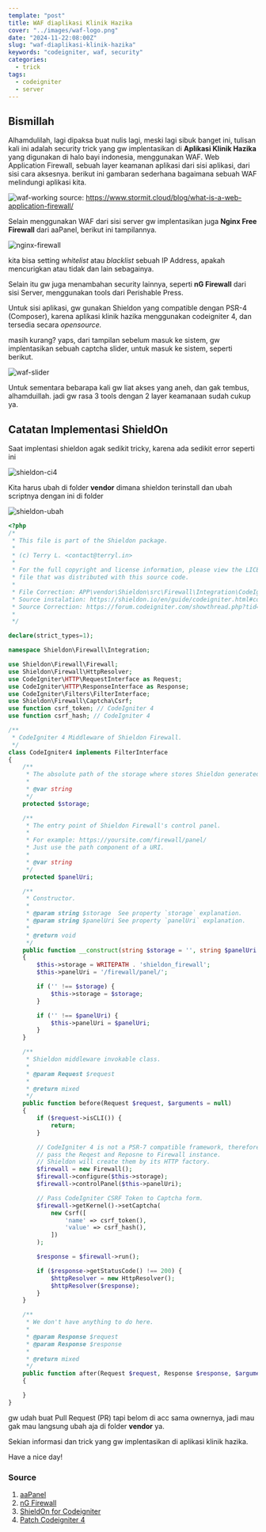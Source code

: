 ```yaml
---
template: "post"
title: WAF diaplikasi Klinik Hazika
cover: "../images/waf-logo.png"
date: "2024-11-22:08:00Z"
slug: "waf-diaplikasi-klinik-hazika"
keywords: "codeigniter, waf, security"
categories:
  - trick
tags:
  - codeigniter
  - server
---
```


## Bismillah

Alhamdulilah, lagi dipaksa buat nulis lagi, meski lagi sibuk banget ini, tulisan kali ini adalah security trick yang gw implentasikan di **Aplikasi Klinik Hazika** yang digunakan di halo bayi indonesia, menggunakan WAF. Web Application Firewall, sebuah layer keamanan aplikasi dari sisi aplikasi, dari sisi cara aksesnya. berikut ini gambaran sederhana bagaimana sebuah WAF melindungi aplikasi kita.

![waf-working](../images/waf-work.png)
source: https://www.stormit.cloud/blog/what-is-a-web-application-firewall/

Selain menggunakan WAF dari sisi server gw implentasikan juga **Nginx Free Firewall** dari aaPanel, berikut ini tampilannya.

![nginx-firewall](../images/nginx-firewall.png)

kita bisa setting *whitelist* atau *blacklist* sebuah IP Address, apakah mencurigkan atau tidak dan lain sebagainya.

Selain itu gw juga menambahan security lainnya, seperti **nG Firewall** dari sisi Server, menggunakan tools dari Perishable Press.

Untuk sisi aplikasi, gw gunakan Shieldon yang compatible dengan PSR-4 (Composer), karena aplikasi klinik hazika menggunakan codeigniter 4, dan tersedia secara *opensource.*

masih kurang? yaps, dari tampilan sebelum masuk ke sistem, gw implentasikan sebuah captcha slider, untuk masuk ke sistem, seperti berikut.

![waf-slider](../images/waf-slider.png)

Untuk sementara bebarapa kali gw liat akses yang aneh, dan gak tembus, alhamduillah. jadi gw rasa 3 tools dengan 2 layer keamanaan sudah cukup ya.

## Catatan Implementasi ShieldOn

Saat implentasi shieldon agak sedikit tricky, karena ada sedikit error seperti ini

![shieldon-ci4](../images/shieldon-ci4.png)

Kita harus ubah di folder **vendor** dimana shieldon terinstall dan ubah scriptnya dengan ini di folder

![shieldon-ubah](../images/shieldon-ubah.png)

```php
<?php
/*
 * This file is part of the Shieldon package.
 *
 * (c) Terry L. <contact@terryl.in>
 *
 * For the full copyright and license information, please view the LICENSE
 * file that was distributed with this source code.
 * 
 * File Correction: APP\vendor\Shieldon\src\Firewall\Integration\CodeIgniter4
 * Source instalation: https://shieldon.io/en/guide/codeigniter.html#codeigniter-4
 * Source Correction: https://forum.codeigniter.com/showthread.php?tid=78109&pid=382427#pid382427
 * 
 */

declare(strict_types=1);

namespace Shieldon\Firewall\Integration;

use Shieldon\Firewall\Firewall;
use Shieldon\Firewall\HttpResolver;
use CodeIgniter\HTTP\RequestInterface as Request;
use CodeIgniter\HTTP\ResponseInterface as Response;
use CodeIgniter\Filters\FilterInterface;
use Shieldon\Firewall\Captcha\Csrf;
use function csrf_token; // CodeIgniter 4
use function csrf_hash; // CodeIgniter 4

/**
 * CodeIgniter 4 Middleware of Shieldon Firewall.
 */
class CodeIgniter4 implements FilterInterface
{
    /**
     * The absolute path of the storage where stores Shieldon generated data.
     *
     * @var string
     */
    protected $storage;

    /**
     * The entry point of Shieldon Firewall's control panel.
     *
     * For example: https://yoursite.com/firewall/panel/
     * Just use the path component of a URI.
     *
     * @var string
     */
    protected $panelUri;

    /**
     * Constructor.
     *
     * @param string $storage  See property `storage` explanation.
     * @param string $panelUri See property `panelUri` explanation.
     *
     * @return void
     */
    public function __construct(string $storage = '', string $panelUri = '')
    {
        $this->storage = WRITEPATH . 'shieldon_firewall';
        $this->panelUri = '/firewall/panel/';

        if ('' !== $storage) {
            $this->storage = $storage;
        }

        if ('' !== $panelUri) {
            $this->panelUri = $panelUri;
        }
    }

    /**
     * Shieldon middleware invokable class.
     *
     * @param Request $request
     *
     * @return mixed
     */
    public function before(Request $request, $arguments = null)
    {
        if ($request->isCLI()) {
            return;
        }

        // CodeIgniter 4 is not a PSR-7 compatible framework, therefore we don't 
        // pass the Reqest and Reposne to Firewall instance.
        // Shieldon will create them by its HTTP factory.
        $firewall = new Firewall();
        $firewall->configure($this->storage);
        $firewall->controlPanel($this->panelUri);

        // Pass CodeIgniter CSRF Token to Captcha form.
        $firewall->getKernel()->setCaptcha(
            new Csrf([
                'name' => csrf_token(),
                'value' => csrf_hash(),
            ])
        );

        $response = $firewall->run();

        if ($response->getStatusCode() !== 200) {
            $httpResolver = new HttpResolver();
            $httpResolver($response);
        }
    }

    /**
     * We don't have anything to do here.
     *
     * @param Response $request
     * @param Response $response
     *
     * @return mixed
     */
    public function after(Request $request, Response $response, $arguments = null)
    {

    }
}
```

gw udah buat Pull Request (PR) tapi belom di acc sama ownernya, jadi mau gak mau langsung ubah aja di folder **vendor** ya.

Sekian informasi dan trick yang gw implentasikan di aplikasi klinik hazika.

Have a nice day!


### Source

1. [aaPanel](https://www.aapanel.com/)
2. [nG Firewall](https://perishablepress.com/ng-firewall/)
3. [ShieldOn for Codeigniter](https://github.com/terrylinooo/shieldon)
4. [Patch Codeigniter 4](https://gist.github.com/mdestafadilah/9b3cab601c9492d552ebf59a2d698667)